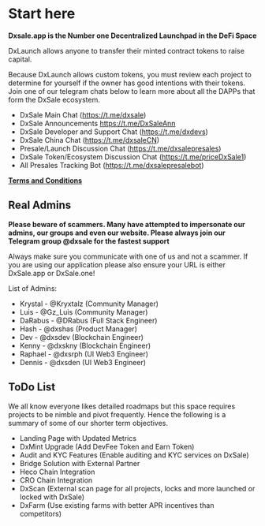 # Start here

**Dxsale.app is the Number one Decentralized Launchpad in the DeFi Space**

DxLaunch allows anyone to transfer their minted contract tokens to raise capital.

Because DxLaunch allows custom tokens, you must review each project to determine for yourself if the owner has good intentions with their tokens. Join one of our telegram chats below to learn more about all the DAPPs that form the DxSale ecosystem.
* DxSale Main Chat (https://t.me/dxsale)
* DxSale Announcements https://t.me/DxSaleAnn
* DxSale Developer and Support Chat (https://t.me/dxdevs)
* DxSale China Chat (https://t.me/dxsaleCN)
* Presale/Launch Discussion Chat (https://t.me/dxsalepresales)
* DxSale Token/Ecosystem Discussion Chat (https://t.me/priceDxSale1)
* All Presales Tracking Bot (https://t.me/dxsalepresalebot)
  
 [**Terms and Conditions**](https://dxsale.app/app/termsandconditions)

## **Real Admins**

**Please beware of scammers. Many have attempted to impersonate our admins, our groups and even our website. Please always join our Telegram group @dxsale for the fastest support**

Always make sure you communicate with one of us and not a scammer. If you are using our application please also ensure your URL is either DxSale.app or DxSale.one!

List of Admins: 
* Krystal - @Kryxtalz (Community Manager)
* Luis - @Gz\_Luis (Community Manager)
* DaRabus - @DRabus (Full Stack Engineer)
* Hash - @dxshas (Product Manager)
* Dev - @dxsdev (Blockchain Engineer)
* Kenny - @dxskny (Blockchain Engineer)
* Raphael - @dxsrph (UI Web3 Engineer)
* Dennis - @dxsden (UI Web3 Engineer)

## **ToDo List**

We all know everyone likes detailed roadmaps but this space requires projects to be nimble and pivot frequently. Hence the following is a summary of some of our shorter term objectives.

* Landing Page with Updated Metrics
* DxMint Upgrade (Add DevFee Token and Earn Token)
* Audit and KYC Features (Enable auditing and KYC services on DxSale)
* Bridge Solution with External Partner
* Heco Chain Integration
* CRO Chain Integration
* DxScan (External scan page for all projects, locks and more launched or locked with DxSale)
* DxFarm (Use existing farms with better APR incentives than competitors)

